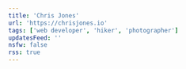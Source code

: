 ```yaml
---
title: 'Chris Jones'
url: 'https://chrisjones.io'
tags: ['web developer', 'hiker', 'photographer']
updatesFeed: ''
nsfw: false
rss: true
---
```

